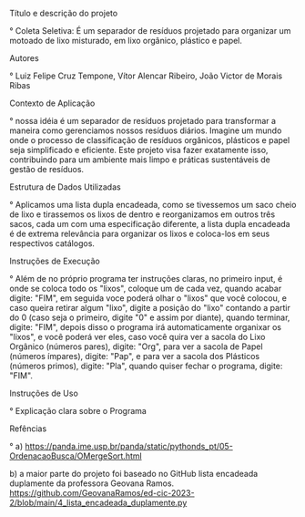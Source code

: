 Título e descrição do projeto

° Coleta Seletiva: É um separador de resíduos projetado para organizar um motoado de lixo misturado, em lixo orgânico, plástico e papel.

Autores

° Luiz Felipe Cruz Tempone, Vítor Alencar Ribeiro, João Victor de Morais Ribas 

Contexto de Aplicação

° nossa idéia é um separador de resíduos projetado para transformar a maneira como gerenciamos nossos resíduos diários. Imagine um mundo onde o processo de classificação de resíduos orgânicos, plásticos e papel seja simplificado e eficiente. Este projeto visa fazer exatamente isso, contribuindo para um ambiente mais limpo e práticas sustentáveis de gestão de resíduos.

Estrutura de Dados Utilizadas

° Aplicamos uma lista dupla encadeada, como se tivessemos um saco cheio de lixo e tirassemos os lixos de dentro e reorganizamos em outros três sacos, cada um com uma especificação diferente, a lista dupla encadeada é de extrema relevância para organizar os lixos e coloca-los em seus respectivos catálogos.

Instruções de Execução

° Além de no próprio programa ter instruções claras, no primeiro input, é onde se coloca todo os "lixos", coloque um de cada vez, quando acabar digite: "FIM", em seguida voce poderá olhar o "lixos" que você colocou, e caso queira retirar algum "lixo", digite a posição do "lixo" contando a partir do 0 (caso seja o primeiro, digite "0" e assim por diante), quando terminar, digite: "FIM", depois disso o programa irá automaticamente organixar os "lixos", e você poderá ver eles, caso você quira ver a sacola do Lixo Orgânico (números pares), digite: "Org", para ver a sacola de Papel (números ímpares), digite: "Pap", e para ver a sacola dos Plásticos (números primos), digite: "Pla", quando quiser fechar o programa, digite: "FIM".

Instruções de Uso

° Explicação clara sobre o Programa

Refências

° a) https://panda.ime.usp.br/panda/static/pythonds_pt/05-OrdenacaoBusca/OMergeSort.html

b) a maior parte do projeto foi baseado no GitHub lista encadeada duplamente da professora Geovana Ramos. https://github.com/GeovanaRamos/ed-cic-2023-2/blob/main/4_lista_encadeada_duplamente.py  
